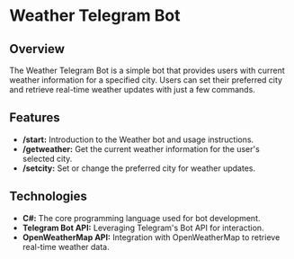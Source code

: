 # Weather Telegram Bot

## Overview

The Weather Telegram Bot is a simple bot that provides users with current weather information for a specified city. Users can set their preferred city and retrieve real-time weather updates with just a few commands.

## Features

- **/start:** Introduction to the Weather bot and usage instructions.
- **/getweather:** Get the current weather information for the user's selected city.
- **/setcity:** Set or change the preferred city for weather updates.

## Technologies

- **C#:** The core programming language used for bot development.
- **Telegram Bot API:** Leveraging Telegram's Bot API for interaction.
- **OpenWeatherMap API:** Integration with OpenWeatherMap to retrieve real-time weather data.
